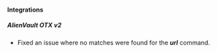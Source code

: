 
#### Integrations
##### AlienVault OTX v2
- Fixed an issue where no matches were found for the ***url*** command.
